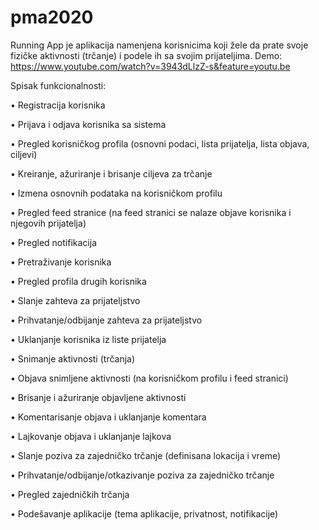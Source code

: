 # pma2020

Running App je aplikacija namenjena korisnicima koji žele da prate svoje fizičke aktivnosti (trčanje) i
podele ih sa svojim prijateljima.
Demo: https://www.youtube.com/watch?v=3943dLlzZ-s&feature=youtu.be


Spisak funkcionalnosti:

• Registracija korisnika

• Prijava i odjava korisnika sa sistema

• Pregled korisničkog profila (osnovni podaci, lista prijatelja, lista objava, ciljevi)

• Kreiranje, ažuriranje i brisanje ciljeva za trčanje

• Izmena osnovnih podataka na korisničkom profilu

• Pregled feed stranice (na feed stranici se nalaze objave korisnika i njegovih prijatelja)

• Pregled notifikacija

• Pretraživanje korisnika

• Pregled profila drugih korisnika

• Slanje zahteva za prijateljstvo

• Prihvatanje/odbijanje zahteva za prijateljstvo

• Uklanjanje korisnika iz liste prijatelja

• Snimanje aktivnosti (trčanja)

• Objava snimljene aktivnosti (na korisničkom profilu i feed stranici)

• Brisanje i ažuriranje objavljene aktivnosti

• Komentarisanje objava i uklanjanje komentara

• Lajkovanje objava i uklanjanje lajkova

• Slanje poziva za zajedničko trčanje (definisana lokacija i vreme)

• Prihvatanje/odbijanje/otkazivanje poziva za zajedničko trčanje

• Pregled zajedničkih trčanja

• Podešavanje aplikacije (tema aplikacije, privatnost, notifikacije)
